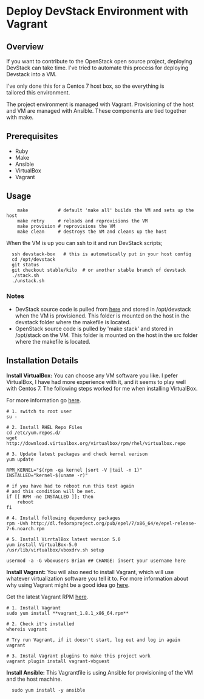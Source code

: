 # Deploy DevStack Environment with Vagrant

## Overview

If you want to contribute to the OpenStack open source project,
deploying DevStack can take time. I've tried to automate this process
for deploying Devstack into a VM. 

I've only done this for a Centos 7 host box, so the everything is  
tailored this environment.

The project environment is managed with Vagrant. 
Provisioning of the host and VM are managed with Ansible.
These components are tied together with make. 

## Prerequisites

* Ruby
* Make
* Ansible
* VirtualBox
* Vagrant

## Usage

```
    make           # default 'make all' builds the VM and sets up the host
    make retry     # reloads and reprovisions the VM
    make provision # reprovisions the VM
    make clean     # destroys the VM and cleans up the host
```

When the VM is up you can ssh to it and run DevStack scripts;

```
  ssh devstack-box   # this is automatically put in your host config
  cd /opt/devstack
  git status 
  git checkout stable/kilo  # or another stable branch of devstack
  ./stack.sh
  ./unstack.sh
```

### Notes

* DevStack source code is pulled from [here](https://git.openstack.org/openstack-dev/devstack) and stored in /opt/devstack when the VM is provisioned. This folder is mounted on the host in the devstack folder where the makefile is located.
* OpenStack source code is pulled by 'make stack' and stored in /opt/stack on the VM. This folder is mounted on the host in the src folder where the makefile is located.

## Installation Details

**Install VirtualBox:** You can choose any VM software you like. 
I pefer VirtualBox, I have had more experience with it, and it 
seems to play well with Centos 7. The following steps worked for 
me when installing VirtualBox. 

For more information go
[here](http://www.if-not-true-then-false.com/2010/install-virtualbox-with-yum-on-fedora-centos-red-hat-rhel/).

```
# 1. switch to root user
su - 

# 2. Install RHEL Repo Files
cd /etc/yum.repos.d/
wget http://download.virtualbox.org/virtualbox/rpm/rhel/virtualbox.repo

# 3. Update latest packages and check kernel verison
yum update

RPM_KERNEL="$(rpm -qa kernel |sort -V |tail -n 1)"
INSTALLED="kernel-$(uname -r)"

# if you have had to reboot run this test again
# and this condition will be met.
if [[ RPM -ne INSTALLED ]]; then
    reboot
fi

# 4. Install following dependency packages
rpm -Uvh http://dl.fedoraproject.org/pub/epel/7/x86_64/e/epel-release-7-6.noarch.rpm
 
# 5. Install VirrtalBox latest version 5.0 
yum install VirtualBox-5.0
/usr/lib/virtualbox/vboxdrv.sh setup

usermod -a -G vboxusers Brian ## CHANGE: insert your username here
```

**Install Vagrant:** You will also need to install Vagrant, which will use whatever virtualization software you tell it to. For more information
about why using Vagrant might be a good idea go [here](https://www.vagrantup.com/docs/why-vagrant/).

Get the latest Vagrant RPM [here](https://www.vagrantup.com/downloads.html).

```
# 1. Install Vagrant 
sudo yum install **vagrant_1.8.1_x86_64.rpm**

# 2. Check it's installed 
whereis vagrant

# Try run Vagrant, if it doesn't start, log out and log in again vagrant

# 3. Instal Vagrant plugins to make this project work
vagrant plugin install vagrant-vbguest
```

**Install Ansible:** This Vagrantfile is using Ansible for provisioning of the VM and the host machine.

```
  sudo yum install -y ansible
```